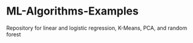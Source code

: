 # ML-Algorithms-Examples
Repository for linear and logistic regression, K-Means, PCA, and random forest
